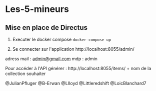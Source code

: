 # Les-5-mineurs


## Mise en place de Directus

1. Executer le docker compose
`docker-compose up` 

2. Se connecter sur l'application 
http://localhost:8055/admin/

adress mail : admin@gmail.com
mdp : admin

Pour accéder à l'API générer : http://localhost:8055/items/ + nom de la collection souhaiter

@JulianPfluger @B-Erwan @LIIoyd @Littleredshift @LoicBlanchard7